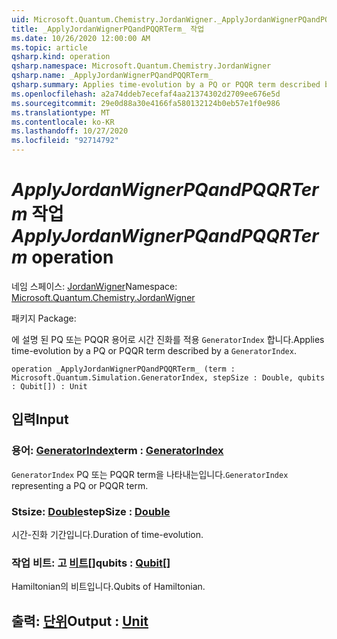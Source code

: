 ```yaml
---
uid: Microsoft.Quantum.Chemistry.JordanWigner._ApplyJordanWignerPQandPQQRTerm_
title: _ApplyJordanWignerPQandPQQRTerm_ 작업
ms.date: 10/26/2020 12:00:00 AM
ms.topic: article
qsharp.kind: operation
qsharp.namespace: Microsoft.Quantum.Chemistry.JordanWigner
qsharp.name: _ApplyJordanWignerPQandPQQRTerm_
qsharp.summary: Applies time-evolution by a PQ or PQQR term described by a `GeneratorIndex`.
ms.openlocfilehash: a2a74ddeb7ecefaf4aa21374302d2709ee676e5d
ms.sourcegitcommit: 29e0d88a30e4166fa580132124b0eb57e1f0e986
ms.translationtype: MT
ms.contentlocale: ko-KR
ms.lasthandoff: 10/27/2020
ms.locfileid: "92714792"
---
```

# <a name="_applyjordanwignerpqandpqqrterm_-operation"></a><span data-ttu-id="c1004-102">_ApplyJordanWignerPQandPQQRTerm_ 작업</span><span class="sxs-lookup"><span data-stu-id="c1004-102">_ApplyJordanWignerPQandPQQRTerm_ operation</span></span>

<span data-ttu-id="c1004-103">네임 스페이스: [JordanWigner](xref:Microsoft.Quantum.Chemistry.JordanWigner)</span><span class="sxs-lookup"><span data-stu-id="c1004-103">Namespace: [Microsoft.Quantum.Chemistry.JordanWigner](xref:Microsoft.Quantum.Chemistry.JordanWigner)</span></span>

<span data-ttu-id="c1004-104">패키지 [](https://nuget.org/packages/)</span><span class="sxs-lookup"><span data-stu-id="c1004-104">Package: [](https://nuget.org/packages/)</span></span>


<span data-ttu-id="c1004-105">에 설명 된 PQ 또는 PQQR 용어로 시간 진화를 적용 `GeneratorIndex` 합니다.</span><span class="sxs-lookup"><span data-stu-id="c1004-105">Applies time-evolution by a PQ or PQQR term described by a `GeneratorIndex`.</span></span>

```qsharp
operation _ApplyJordanWignerPQandPQQRTerm_ (term : Microsoft.Quantum.Simulation.GeneratorIndex, stepSize : Double, qubits : Qubit[]) : Unit
```


## <a name="input"></a><span data-ttu-id="c1004-106">입력</span><span class="sxs-lookup"><span data-stu-id="c1004-106">Input</span></span>

### <a name="term--generatorindex"></a><span data-ttu-id="c1004-107">용어: [GeneratorIndex](xref:Microsoft.Quantum.Simulation.GeneratorIndex)</span><span class="sxs-lookup"><span data-stu-id="c1004-107">term : [GeneratorIndex](xref:Microsoft.Quantum.Simulation.GeneratorIndex)</span></span>

<span data-ttu-id="c1004-108">`GeneratorIndex` PQ 또는 PQQR term을 나타내는입니다.</span><span class="sxs-lookup"><span data-stu-id="c1004-108">`GeneratorIndex` representing a PQ or PQQR term.</span></span>


### <a name="stepsize--double"></a><span data-ttu-id="c1004-109">Stsize: [Double](xref:microsoft.quantum.lang-ref.double)</span><span class="sxs-lookup"><span data-stu-id="c1004-109">stepSize : [Double](xref:microsoft.quantum.lang-ref.double)</span></span>

<span data-ttu-id="c1004-110">시간-진화 기간입니다.</span><span class="sxs-lookup"><span data-stu-id="c1004-110">Duration of time-evolution.</span></span>


### <a name="qubits--qubit"></a><span data-ttu-id="c1004-111">작업 비트: 고 [비트](xref:microsoft.quantum.lang-ref.qubit)[]</span><span class="sxs-lookup"><span data-stu-id="c1004-111">qubits : [Qubit](xref:microsoft.quantum.lang-ref.qubit)[]</span></span>

<span data-ttu-id="c1004-112">Hamiltonian의 비트입니다.</span><span class="sxs-lookup"><span data-stu-id="c1004-112">Qubits of Hamiltonian.</span></span>



## <a name="output--unit"></a><span data-ttu-id="c1004-113">출력: [단위](xref:microsoft.quantum.lang-ref.unit)</span><span class="sxs-lookup"><span data-stu-id="c1004-113">Output : [Unit](xref:microsoft.quantum.lang-ref.unit)</span></span>

